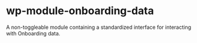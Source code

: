 # wp-module-onboarding-data
A non-toggleable module containing a standardized interface for interacting with Onboarding data.

